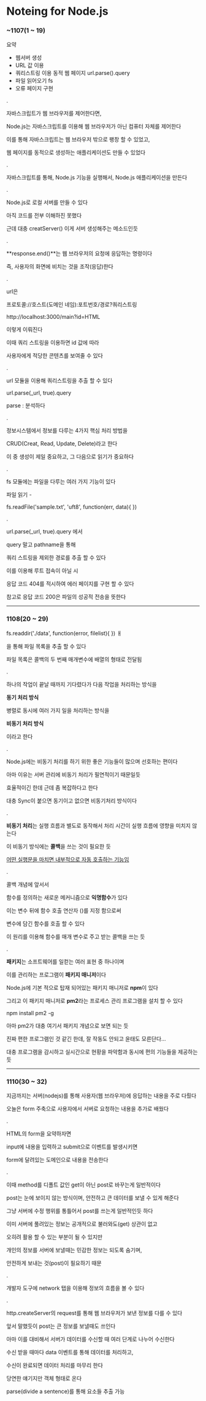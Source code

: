 # Noteing for Node.js

### ~1107(1 ~ 19)

요약

- 웹서버 생성
- URL 값 이용
- 쿼리스트링 이용 동적 웹 페이지 url.parse().query
- 파일 읽어오기 fs
- 오류 페이지 구현

.

자바스크립트가 웹 브라우저를 제어한다면,

Node.js는 자바스크립트를 이용해 웹 브라우저가 아닌 컴퓨터 자체를 제어한다

이를 통해 자바스크립트는 웹 브라우저 밖으로 팽창 할 수 있었고,

웹 페이지를 동적으로 생성하는 애플리케이션도 만들 수 있었다

.

자바스크립트를 통해, Node.js 기능을 실행해서, Node.js 애플리케이션을 만든다

.

Node.js로 로컬 서버를 만들 수 있다

아직 코드를 전부 이해하진 못했다

근데 대충 creatServer() 이게 서버 생성해주는 메소드인듯

.

**response.end()**는 웹 브라우저의 요청에 응답하는 명령이다

즉, 사용자의 화면에 비치는 것을 조작(응답)한다

.

url은

프로토콜://호스트(도메인 네임):포트번호/경로?쿼리스트링

http://localhost:3000/main?id=HTML

이렇게 이뤄진다

이때 쿼리 스트링을 이용하면 id 값에 따라

사용자에게 적당한 콘텐츠를 보여줄 수 있다

.

url 모듈을 이용해 쿼리스트링을 추출 할 수 있다

url.parse(_url, true).query

parse : 분석하다

.

정보시스템에서 정보를 다루는 4가지 핵심 처리 방법을

CRUD(Creat, Read, Update, Delete)라고 한다

이 중 생성이 제일 중요하고, 그 다음으로 읽기가 중요하다

.

fs 모듈에는 파일을 다루는 여러 가지 기능이 있다

파일 읽기 - 

fs.readFile('sample.txt', 'uft8', function(err, data){ })

.

url.parse(_url, true).query 에서 

query 말고 pathname을 통해

쿼리 스트링을 제외한 경로를 추출 할 수 있다

이를 이용해 루트 접속이 아닐 시

응답 코드 404를 적시하여 에러 페이지를 구현 할 수 있다

참고로 응답 코드 200은 파일의 성공적 전송을 뜻한다

***

### 1108(20 ~ 29)

fs.readdir('./data', function(error, filelist){ }) ㅐ

을 통해 파일 목록을 추출 할 수 있다

파일 목록은 콜백의 두 번째 매개변수에 배열의 형태로 전달됨

.

하나의 작업이 끝날 때까지 기다렸다가 다음 작업을 처리하는 방식을

**동기 처리 방식**

병렬로 동시에 여러 가지 일을 처리하는 방식을

**비동기 처리 방식**

이라고 한다

.

Node.js에는 비동기 처리를 하기 위한 좋은 기능들이 많으며 선호하는 편이다

아마 이유는 서버 관리에 비동기 처리가 필연적이기 때문일듯

효율적이긴 한데 근데 좀 복잡하다고 한다

대충 Sync이 붙으면 동기이고 없으면 비동기처리 방식이다

.

**비동기 처리**는 실행 흐름과 별도로 동작해서 처리 시간이 실행 흐름에 영향을 미치지 않는다

이 비동기 방식에는 **콜백**을 쓰는 것이 필요한 듯

<u>어떤 실행문을 마치면 내부적으로 자동 호출하는 기능임</u>

.

콜백 개념에 앞서서

함수를 정의하는 새로운 메커니즘으로 **익명함수**가 있다

이는 변수 뒤에 함수 호출 연산자 ()를 지정 함으로써

변수에 담긴 함수를 호출 할 수 있다

이 원리를 이용해 함수를 매개 변수로 주고 받는 콜백을 쓰는 듯

.

**패키지**는 소프트웨어를 일컫는 여러 표현 중 하나이며

이를 관리하는 프로그램이 **패키지 매니저**이다

Node.js에 기본 적으로 탑재 되어있는 패키지 매니저로 **npm**이 있다

그리고 이 패키지 매니저로 **pm2**라는 프로세스 관리 프로그램을 설치 할 수 있다

npm install pm2 -g

아마 pm2가 대충 여기서 패키지 개념으로 보면 되는 듯

진짜 편한 프로그램인 것 같긴 한데, 잘 작동도 안되고 윤태도 모른단다...

대충 프로그램을 감시하고 실시간으로 현황을 파악함과 동시에 편의 기능들을 제공하는듯

***

### 1110(30 ~ 32)

지금까지는 서버(nodejs)를 통해 사용자(웹 브라우저)에 응답하는 내용을 주로 다뤘다

오늘은 form 주축으로 사용자에서 서버로 요청하는 내용을 추가로 배웠다

.

HTML의 form을 요약하자면

input에 내용을 입력하고 submit으로 이벤트를 발생시키면

form에 달려있는 도메인으로 내용을 전송한다

.

이때 method를 디폴트 값인 get이 아닌 post로 바꾸는게 일반적이다

post는 눈에 보이지 않는 방식이며, 안전하고 큰 데이터를 보낼 수 있게 해준다

그냥 서버에 수정 행위를 통틀어서 post를 쓰는게 일반적인듯 하다

이미 서버에 풀려있는 정보는 공개적으로 불러와도(get) 상관이 없고

오히려 활용 할 수 있는 부분이 될 수 있지만

개인의 정보를 서버에 보낼때는 민감한 정보는 되도록 숨기며, 

안전하게 보내는 것(post)이 필요하기 때문

.

개발자 도구에 network 탭을 이용해 정보의 흐름을 볼 수 있다

.

http.createServer의 request를 통해 웹 브라우저가 보낸 정보를 다를 수 있다

앞서 말했듯이 post는 큰 정보를 보낼때도 쓰인다

아마 이를 대비해서 서버가 데이터를 수신할 때 여러 단계로 나누어 수신한다

수신 받을 때마다 data 이벤트를 통해 데이터를 처리하고,

수신이 완료되면 데이터 처리를 마무리 한다

당연한 얘기지만 객체 형태로 온다

parse(divide a sentence)를 통해 요소들 추출 가능
